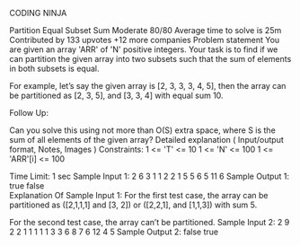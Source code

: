 CODING NINJA

Partition Equal Subset Sum
Moderate
80/80
Average time to solve is 25m
Contributed by
133 upvotes
+12 more companies
Problem statement
You are given an array 'ARR' of 'N' positive integers. Your task is to find if we can partition the given array into two subsets such that the sum of elements in both subsets is equal.

For example, let’s say the given array is [2, 3, 3, 3, 4, 5], then the array can be partitioned as [2, 3, 5], and [3, 3, 4] with equal sum 10.

Follow Up:

Can you solve this using not more than O(S) extra space, where S is the sum of all elements of the given array?
Detailed explanation ( Input/output format, Notes, Images )
Constraints:
1 <= 'T' <= 10
1 <= 'N' <= 100 
1 <= 'ARR'[i] <= 100

Time Limit: 1 sec
Sample Input 1:
2
6
3 1 1 2 2 1
5
5 6 5 11 6
Sample Output 1:
true
false    
Explanation Of Sample Input 1:
For the first test case, the array can be partitioned as ([2,1,1,1] and [3, 2]) or ([2,2,1], and [1,1,3]) with sum 5.

For the second test case, the array can’t be partitioned.
Sample Input 2:
2
9
2 2 1 1 1 1 1 3 3
6
8 7 6 12 4 5
Sample Output 2:
false
true